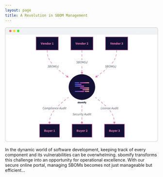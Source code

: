 ```yaml
---
layout: page
title: A Revolution in SBOM Management
---
```


![due diligence](/assets/images/site/innovation.webp)

In the dynamic world of software development, keeping track of every component and its vulnerabilities can be overwhelming. sbomify transforms this challenge into an opportunity for operational excellence. With our secure online portal, managing SBOMs becomes not just manageable but efficient...
